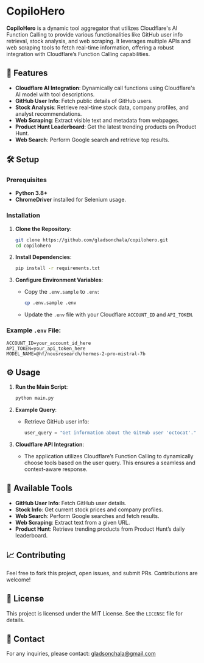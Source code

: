 # CopiloHero

**CopiloHero** is a dynamic tool aggregator that utilizes Cloudflare's AI Function Calling to provide various functionalities like GitHub user info retrieval, stock analysis, and web scraping. It leverages multiple APIs and web scraping tools to fetch real-time information, offering a robust integration with Cloudflare’s Function Calling capabilities.

## 🚀 Features

- **Cloudflare AI Integration**: Dynamically call functions using Cloudflare's AI model with tool descriptions.
- **GitHub User Info**: Fetch public details of GitHub users.
- **Stock Analysis**: Retrieve real-time stock data, company profiles, and analyst recommendations.
- **Web Scraping**: Extract visible text and metadata from webpages.
- **Product Hunt Leaderboard**: Get the latest trending products on Product Hunt.
- **Web Search**: Perform Google search and retrieve top results.

## 🛠️ Setup

### Prerequisites

- **Python 3.8+**
- **ChromeDriver** installed for Selenium usage.

### Installation

1. **Clone the Repository**:
   ```bash
   git clone https://github.com/gladsonchala/copilohero.git
   cd copilohero
   ```

2. **Install Dependencies**:
   ```bash
   pip install -r requirements.txt
   ```

3. **Configure Environment Variables**:
   - Copy the `.env.sample` to `.env`:
     ```bash
     cp .env.sample .env
     ```
   - Update the `.env` file with your Cloudflare `ACCOUNT_ID` and `API_TOKEN`.

### Example `.env` File:
   ```
   ACCOUNT_ID=your_account_id_here
   API_TOKEN=your_api_token_here
   MODEL_NAME=@hf/nousresearch/hermes-2-pro-mistral-7b
   ```

## ⚙️ Usage

1. **Run the Main Script**:
   ```bash
   python main.py
   ```

2. **Example Query**:
   - Retrieve GitHub user info:
     ```python
     user_query = "Get information about the GitHub user 'octocat'."
     ```

3. **Cloudflare API Integration**:
   - The application utilizes Cloudflare’s Function Calling to dynamically choose tools based on the user query. This ensures a seamless and context-aware response.

## 🧩 Available Tools

- **GitHub User Info**: Fetch GitHub user details.
- **Stock Info**: Get current stock prices and company profiles.
- **Web Search**: Perform Google searches and fetch results.
- **Web Scraping**: Extract text from a given URL.
- **Product Hunt**: Retrieve trending products from Product Hunt’s daily leaderboard.

## 📈 Contributing

Feel free to fork this project, open issues, and submit PRs. Contributions are welcome!

## 📜 License

This project is licensed under the MIT License. See the `LICENSE` file for details.

## 📧 Contact

For any inquiries, please contact: [gladsonchala@gmail.com](mailto:gladsonchala@gmail.com)